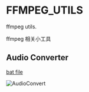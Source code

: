 # FFMPEG_UTILS

ffmpeg utils.

ffmpeg 相关小工具

## Audio Converter

[bat file](./ffmpeg_audio_converter.bat)

![AudioConvert](https://github.com/user-attachments/assets/be84a08a-42f2-4777-88ec-eda6f0456927)
